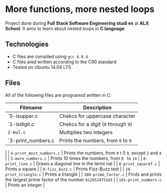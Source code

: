 # More functions, more nested loops

Project done during **Full Stack Software Engineering studi
es** at **ALX School**. It aims to learn about nested loops
 in **C language**.

## Technologies
* C files are compiled using `gcc 4.8.4`
* C files ared written according to the C90 standard
* Tested on Ubuntu 14.04 LTS

## Files
All of the following files are programsd written in C:

| Filename | Description |
| -------- | ----------- |
| `0-isupper.c | Chekcs for uppercase character |
| `1-isdigit.c | Chekcs for a digit (`0` through `9`) |
| `2-mul.c` | Multiplies two integers |
| `3-print_numbers.c | Prints the numbers, from `0` to `9`
 | 
| `4-print_most_numbers.c` | Prints the numbers, from `0` t
0 `9`, except `2` and `4` |
| `5-more_numbers.c` | Prints 10 times the numbers, from `0
` to `14` |
| `6-print_line.c` | Draws a diagonal line in the termi
nal |
| `8-print_squaref.c` | Prints a square |
| `9-fizz_buzz.c` | Prints Fizz-Buzz test |
| `10-print_triangle.c` | Prints a triangle |
| `100-prime_factor.c` | Finds and prints the largest prime
 factor of the number `612852475143` |
| `101-print_numbers.c` | Prints an integer | 
